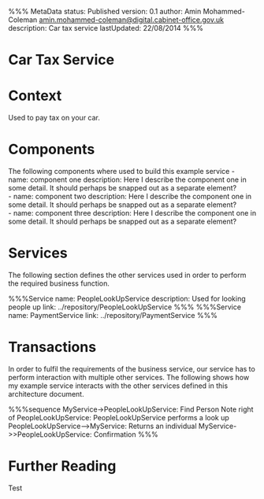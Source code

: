 %%% MetaData
status: Published
version: 0.1
author: Amin Mohammed-Coleman <amin.mohammed-coleman@digital.cabinet-office.gov.uk>
description: Car tax service
lastUpdated: 22/08/2014
%%%

# Car Tax Service 


# Context

Used to pay tax on your car.


# Components

The following components where used to build this example service
    - name: component one
      description:
        Here I describe the component one in some detail. It should
        perhaps be snapped out as a separate element?        
	- name: component two
	  description:
	   	Here I describe the component one in some detail. It should
	    perhaps be snapped out as a separate element?        
	- name: component three
	  description:
		Here I describe the component one in some detail. It should
		perhaps be snapped out as a separate element?        
  

# Services

The following section defines the other services used in order to perform the required business function.

%%%Service
name: PeopleLookUpService
description: Used for looking people up
link: ../repository/PeopleLookUpService
%%%
%%%Service
name: PaymentService
link: ../repository/PaymentService
%%%

# Transactions

In order to fulfil the requirements of the business service, our service has to perform interaction with multiple other services. The following shows how my example service interacts with the other services defined in this architecture document.

%%%sequence
MyService->PeopleLookUpService: Find Person
Note right of PeopleLookUpService: PeopleLookUpService performs a look up
PeopleLookUpService-->MyService: Returns an individual
MyService->>PeopleLookUpService: Confirmation
%%%



# Further Reading

Test	

